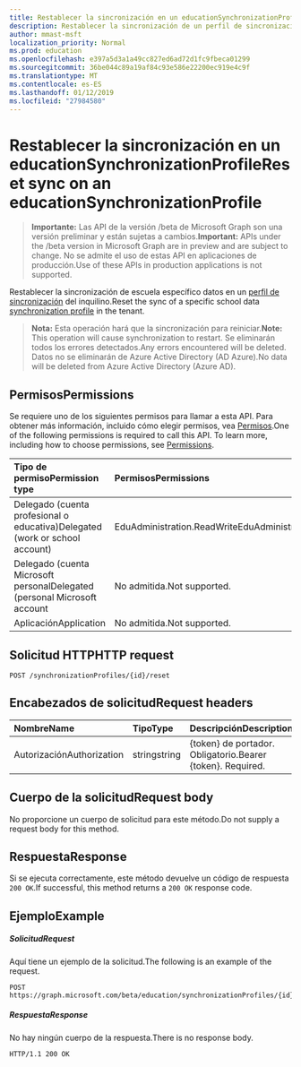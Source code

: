 ```yaml
---
title: Restablecer la sincronización en un educationSynchronizationProfile
description: Restablecer la sincronización de un perfil de sincronización de datos de school específicos en el inquilino.
author: mmast-msft
localization_priority: Normal
ms.prod: education
ms.openlocfilehash: e397a5d3a1a49cc827ed6ad72d1fc9fbeca01299
ms.sourcegitcommit: 36be044c89a19af84c93e586e22200ec919e4c9f
ms.translationtype: MT
ms.contentlocale: es-ES
ms.lasthandoff: 01/12/2019
ms.locfileid: "27984580"
---
```

# <a name="reset-sync-on-an-educationsynchronizationprofile"></a><span data-ttu-id="bdd15-103">Restablecer la sincronización en un educationSynchronizationProfile</span><span class="sxs-lookup"><span data-stu-id="bdd15-103">Reset sync on an educationSynchronizationProfile</span></span>

> <span data-ttu-id="bdd15-104">**Importante:** Las API de la versión /beta de Microsoft Graph son una versión preliminar y están sujetas a cambios.</span><span class="sxs-lookup"><span data-stu-id="bdd15-104">**Important:** APIs under the /beta version in Microsoft Graph are in preview and are subject to change.</span></span> <span data-ttu-id="bdd15-105">No se admite el uso de estas API en aplicaciones de producción.</span><span class="sxs-lookup"><span data-stu-id="bdd15-105">Use of these APIs in production applications is not supported.</span></span>

<span data-ttu-id="bdd15-106">Restablecer la sincronización de escuela específico datos en un [perfil de sincronización](../resources/educationsynchronizationprofile.md) del inquilino.</span><span class="sxs-lookup"><span data-stu-id="bdd15-106">Reset the sync of a specific school data [synchronization profile](../resources/educationsynchronizationprofile.md) in the tenant.</span></span>

> <span data-ttu-id="bdd15-107">**Nota:** Esta operación hará que la sincronización para reiniciar.</span><span class="sxs-lookup"><span data-stu-id="bdd15-107">**Note:** This operation will cause synchronization to restart.</span></span> <span data-ttu-id="bdd15-108">Se eliminarán todos los errores detectados.</span><span class="sxs-lookup"><span data-stu-id="bdd15-108">Any errors encountered will be deleted.</span></span> <span data-ttu-id="bdd15-109">Datos no se eliminarán de Azure Active Directory (AD Azure).</span><span class="sxs-lookup"><span data-stu-id="bdd15-109">No data will be deleted from Azure Active Directory (Azure AD).</span></span> 

## <a name="permissions"></a><span data-ttu-id="bdd15-110">Permisos</span><span class="sxs-lookup"><span data-stu-id="bdd15-110">Permissions</span></span>
<span data-ttu-id="bdd15-p103">Se requiere uno de los siguientes permisos para llamar a esta API. Para obtener más información, incluido cómo elegir permisos, vea [Permisos](/graph/permissions-reference).</span><span class="sxs-lookup"><span data-stu-id="bdd15-p103">One of the following permissions is required to call this API. To learn more, including how to choose permissions, see [Permissions](/graph/permissions-reference).</span></span>

| <span data-ttu-id="bdd15-113">Tipo de permiso</span><span class="sxs-lookup"><span data-stu-id="bdd15-113">Permission type</span></span> | <span data-ttu-id="bdd15-114">Permisos</span><span class="sxs-lookup"><span data-stu-id="bdd15-114">Permissions</span></span> |
|:-----------|:----------|
| <span data-ttu-id="bdd15-115">Delegado (cuenta profesional o educativa)</span><span class="sxs-lookup"><span data-stu-id="bdd15-115">Delegated (work or school account)</span></span> | <span data-ttu-id="bdd15-116">EduAdministration.ReadWrite</span><span class="sxs-lookup"><span data-stu-id="bdd15-116">EduAdministration.ReadWrite</span></span> |
|<span data-ttu-id="bdd15-117">Delegado (cuenta Microsoft personal</span><span class="sxs-lookup"><span data-stu-id="bdd15-117">Delegated (personal Microsoft account</span></span>|<span data-ttu-id="bdd15-118">No admitida.</span><span class="sxs-lookup"><span data-stu-id="bdd15-118">Not supported.</span></span>|
|<span data-ttu-id="bdd15-119">Aplicación</span><span class="sxs-lookup"><span data-stu-id="bdd15-119">Application</span></span>|<span data-ttu-id="bdd15-120">No admitida.</span><span class="sxs-lookup"><span data-stu-id="bdd15-120">Not supported.</span></span>|

## <a name="http-request"></a><span data-ttu-id="bdd15-121">Solicitud HTTP</span><span class="sxs-lookup"><span data-stu-id="bdd15-121">HTTP request</span></span>
<!-- { "blockType": "ignored" } -->
```http
POST /synchronizationProfiles/{id}/reset
```

## <a name="request-headers"></a><span data-ttu-id="bdd15-122">Encabezados de solicitud</span><span class="sxs-lookup"><span data-stu-id="bdd15-122">Request headers</span></span>
| <span data-ttu-id="bdd15-123">Nombre</span><span class="sxs-lookup"><span data-stu-id="bdd15-123">Name</span></span>       | <span data-ttu-id="bdd15-124">Tipo</span><span class="sxs-lookup"><span data-stu-id="bdd15-124">Type</span></span> | <span data-ttu-id="bdd15-125">Descripción</span><span class="sxs-lookup"><span data-stu-id="bdd15-125">Description</span></span>|
|:-----------|:------|:----------|
| <span data-ttu-id="bdd15-126">Autorización</span><span class="sxs-lookup"><span data-stu-id="bdd15-126">Authorization</span></span>  | <span data-ttu-id="bdd15-127">string</span><span class="sxs-lookup"><span data-stu-id="bdd15-127">string</span></span>  | <span data-ttu-id="bdd15-p104">{token} de portador. Obligatorio.</span><span class="sxs-lookup"><span data-stu-id="bdd15-p104">Bearer {token}. Required.</span></span>  |

## <a name="request-body"></a><span data-ttu-id="bdd15-130">Cuerpo de la solicitud</span><span class="sxs-lookup"><span data-stu-id="bdd15-130">Request body</span></span>
<span data-ttu-id="bdd15-131">No proporcione un cuerpo de solicitud para este método.</span><span class="sxs-lookup"><span data-stu-id="bdd15-131">Do not supply a request body for this method.</span></span>
## <a name="response"></a><span data-ttu-id="bdd15-132">Respuesta</span><span class="sxs-lookup"><span data-stu-id="bdd15-132">Response</span></span>
<span data-ttu-id="bdd15-133">Si se ejecuta correctamente, este método devuelve un código de respuesta `200 OK`.</span><span class="sxs-lookup"><span data-stu-id="bdd15-133">If successful, this method returns a `200 OK` response code.</span></span>

## <a name="example"></a><span data-ttu-id="bdd15-134">Ejemplo</span><span class="sxs-lookup"><span data-stu-id="bdd15-134">Example</span></span>
##### <a name="request"></a><span data-ttu-id="bdd15-135">Solicitud</span><span class="sxs-lookup"><span data-stu-id="bdd15-135">Request</span></span>
<span data-ttu-id="bdd15-136">Aquí tiene un ejemplo de la solicitud.</span><span class="sxs-lookup"><span data-stu-id="bdd15-136">The following is an example of the request.</span></span>
<!-- {
  "blockType": "request",
  "name": "post_educationSynchronizationProfile_reset"
}-->
```http
POST https://graph.microsoft.com/beta/education/synchronizationProfiles/{id}/reset
```

##### <a name="response"></a><span data-ttu-id="bdd15-137">Respuesta</span><span class="sxs-lookup"><span data-stu-id="bdd15-137">Response</span></span>

<span data-ttu-id="bdd15-138">No hay ningún cuerpo de la respuesta.</span><span class="sxs-lookup"><span data-stu-id="bdd15-138">There is no response body.</span></span>

<!-- {
  "blockType": "response",
  "name": "post_educationSynchronizationProfile_reset"
}-->
```
HTTP/1.1 200 OK
```
